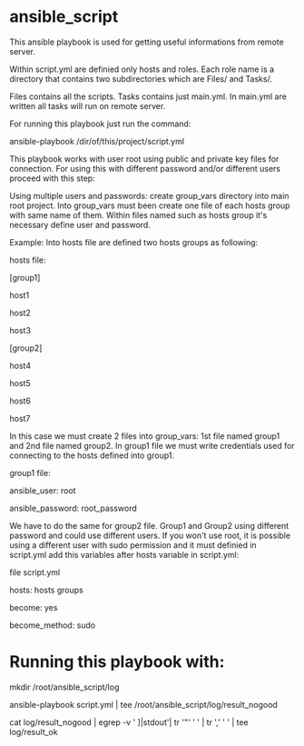 # ansible_script
This ansible playbook is used for getting useful informations from remote server.

Within script.yml are definied only hosts and roles. Each role name is a directory that contains two subdirectories which are Files/ and Tasks/.

Files contains all the scripts.
Tasks contains just main.yml. In main.yml are written all tasks will run on remote server.

For running this playbook just run the command:

ansible-playbook /dir/of/this/project/script.yml

This playbook works with user root using public and private key files for connection. For using this with different password and/or different users proceed with this step:

Using multiple users and passwords:
create group_vars directory into main root project. Into group_vars must been create one file of each hosts group with same name of them.
Within files named such as hosts group it's necessary define user and password.

Example:
Into hosts file are defined two hosts groups as following:

hosts file:

[group1]

host1

host2

host3

[group2]

host4

host5

host6

host7

In this case we must create 2 files into group_vars: 1st file named group1 and 2nd file named group2.
In group1 file we must write credentials used for connecting to the hosts defined into group1.

group1 file:

ansible_user: root

ansible_password: root_password

We have to do the same for group2 file. Group1 and Group2 using different password and could use different users. If you won't use root, it is possible using a different user with sudo permission and it must definied in script.yml add this variables after hosts variable in script.yml:

file script.yml

hosts: hosts groups

become: yes

become_method: sudo


# Running this playbook with:
mkdir /root/ansible_script/log

ansible-playbook script.yml | tee /root/ansible_script/log/result_nogood

cat log/result_nogood | egrep -v '    ]|stdout'| tr '"' ' ' | tr ',' ' ' | tee log/result_ok

